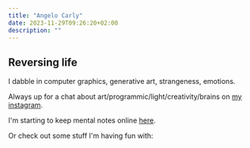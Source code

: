 ```yaml
---
title: "Angelo Carly"
date: 2023-11-29T09:26:20+02:00
description: ""
---
```


## Reversing life

I dabble in computer graphics, generative art, strangeness, emotions.

Always up for a chat about art/programmic/light/creativity/brains on [my instagram](https://www.instagram.com/Dodecatatonic).

I'm starting to keep mental notes online [here](notes/wants).

Or check out some stuff I'm having fun with:

